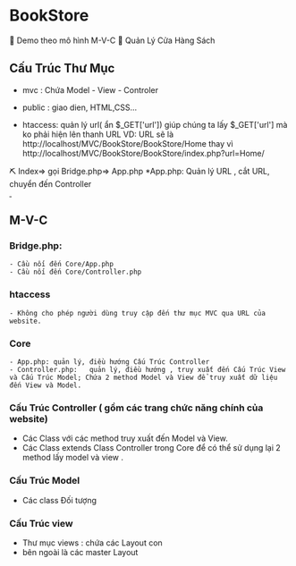 # BookStore
🧨 Demo theo mô hình M-V-C
🧨 Quản Lý Cửa Hàng Sách
## Cấu Trúc Thư Mục
+ mvc : Chứa Model - View - Controler

+ public : giao dien, HTML,CSS...

+ htaccess: quản lý url( ẩn $_GET['url']) giúp chúng ta lấy $_GET['url'] mà ko phải hiện lên thanh URL
VD: URL sẽ là http://localhost/MVC/BookStore/BookStore/Home thay vì http://localhost/MVC/BookStore/BookStore/index.php?url=Home/

⛏ Index=> gọi Bridge.php=> App.php
        *App.php: Quản lý URL , cắt URL, chuyển đến Controller
        <hr style="width:4px; color:blue">
## M-V-C
### Bridge.php: 
    - Cầu nối đến Core/App.php
    - Cầu nối đến Core/Controller.php
### htaccess
    - Không cho phép người dùng truy cập đến thư mục MVC qua URL của website.   
### Core 
    - App.php: quản lý, điều hướng Cấu Trúc Controller
    - Controller.php:   quản lý, điều hướng , truy xuất đến Cấu Trúc View và Cấu Trúc Model; Chứa 2 method Model và View để truy xuất dữ liệu đến View và Model.
### Cấu Trúc Controller ( gồm các trang chức năng chính của website)
- Các Class với các method truy xuất đến Model và View.
- Các Class extends Class Controller trong Core để có thể sử dụng lại 2 method lấy model và view .
### Cấu Trúc Model
 + Các class Đối tượng
### Cấu Trúc view
 + Thư mục views : chứa các Layout con
 + bên ngoài là các master Layout



